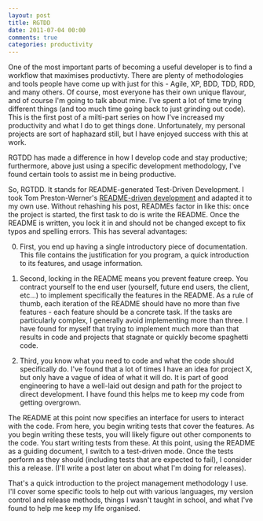 ```yaml
---
layout: post
title: RGTDD
date: 2011-07-04 00:00
comments: true
categories: productivity
---
```


One of the most important parts of becoming a useful developer is to find a
workflow that maximises productivty. There are plenty of methodologies and tools
people have come up with just for this - Agile, XP, BDD, TDD, RDD, and many 
others. Of course, most everyone has their own unique flavour, and of course
I'm going to talk about mine. I've spent a lot of time trying different things 
(and too much time going back to just grinding out code). This is the first post 
of a milti-part series on how I've increased my productivity and what I do to 
get things done. Unfortunately, my personal projects are sort of haphazard still,
but I have enjoyed success with this at work.

RGTDD has made a difference in how I develop code and stay productive; 
furthermore, above just using a specific development methodology, I've found 
certain tools to assist me in being productive.

<!-- more -->

So, RGTDD. It stands for README-generated Test-Driven Development. I took Tom
Preston-Werner's [README-driven development](http://tom.preston-werner.com/2010/08/23/readme-driven-development.html)
and adapted it to my own use. Without rehashing his post, READMEs factor in like
this: once the project is started, the first task to do is write the README. Once
the README is written, you lock it in and should not be changed except to fix
typos and spelling errors. This has several advantages:

0. First, you end up having a single introductory piece of documentation. This 
file contains the justification for you program, a quick introduction to its 
features, and usage information.

0. Second, locking in the README means you prevent feature creep. You contract
yourself to the end user (yourself, future end users, the client, etc...) to
implement specifically the features in the README. As a rule of thumb, each
iteration of the README should have no more than five features - each feature
should be a concrete task. If the tasks are particularly complex, I generally
avoid implementing more than three. I have found for myself that trying to 
implement much more than that results in code and projects that stagnate or 
quickly become spaghetti code.

0. Third, you know what you need to code and what the code should specifically 
do. I've found that a lot of times I have an idea for project X, but only have
a vague of idea of what it will do. It is part of good engineering to have a 
well-laid out design and path for the project to direct development. I have found
this helps me to keep my code from getting overgrown.

The README at this point now specifies an interface for users to interact with
the code. From here, you begin writing tests that cover the features. As you 
begin writing these tests, you will likely figure out other components to the
code. You start writing tests from these. At this point, using the README as a 
guiding document, I switch to a test-driven mode. Once the tests perform as 
they should (including tests that are expected to fail), I consider this a 
release. (I'll write a post later on about what I'm doing for releases).

That's a quick introduction to the project management methodology I use. I'll
cover some specific tools to help out with various languages, my version 
control and release methods, things I wasn't taught in school, and what I've 
found to help me keep my life organised.


